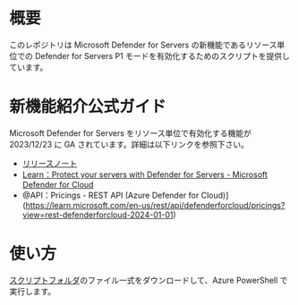# 概要
このレポジトリは Microsoft Defender for Servers の新機能であるリソース単位での Defender for Servers P1 モードを有効化するためのスクリプトを提供しています。

# 新機能紹介公式ガイド
Microsoft Defender for Servers をリソース単位で有効化する機能が 2023/12/23 に GA されています。詳細は以下リンクを参照下さい。

- [リリースノート](https://learn.microsoft.com/en-us/azure/defender-for-cloud/release-notes#defender-for-servers-at-the-resource-level-available-as-ga)
- [Learn：Protect your servers with Defender for Servers - Microsoft Defender for Cloud](https://learn.microsoft.com/en-us/azure/defender-for-cloud/tutorial-enable-servers-plan#enable-the-plan-at-the-resource-level)
- @API：Pricings - REST API (Azure Defender for Cloud)](https://learn.microsoft.com/en-us/rest/api/defenderforcloud/pricings?view=rest-defenderforcloud-2024-01-01)

# 使い方
[スクリプトフォルダ](https://github.com/hisashin0728/EnableDefenderForServersByResourceLevelByCSV/tree/main/Scripts)のファイル一式をダウンロードして、Azure PowerShell で実行します。
